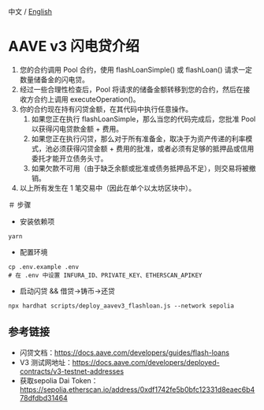 中文 / [English](./README.md)

# AAVE v3 闪电贷介绍

1. 您的合约调用 Pool 合约，使用 flashLoanSimple() 或 flashLoan() 请求一定数量储备金的闪电贷。
2. 经过一些合理性检查后，Pool 将请求的储备金额转移到您的合约，然后在接收方合约上调用 executeOperation()。
3. 你的合约现在持有闪贷金额，在其代码中执行任意操作。
   1. 如果您正在执行 flashLoanSimple，那么当您的代码完成后，您批准 Pool 以获得闪电贷款金额 + 费用。
   2. 如果您正在执行闪贷，那么对于所有准备金，取决于为资产传递的利率模式，池必须获得闪贷金额 + 费用的批准，或者必须有足够的抵押品或信用委托才能开立债务头寸。
   3. 如果欠款不可用（由于缺乏余额或批准或债务抵押品不足），则交易将被撤销。
4. 以上所有发生在 1 笔交易中（因此在单个以太坊区块中）。


＃ 步骤
- 安装依赖项
```shell
yarn
```

- 配置环境
```外壳
cp .env.example .env
# 在 .env 中设置 INFURA_ID、PRIVATE_KEY、ETHERSCAN_APIKEY
```

- 启动闪贷 && 借贷->铸币->还贷
```外壳
npx hardhat scripts/deploy_aavev3_flashloan.js --network sepolia
```

## 参考链接
- 闪贷文档：https://docs.aave.com/developers/guides/flash-loans
- V3 测试网地址：https://docs.aave.com/developers/deployed-contracts/v3-testnet-addresses
- 获取sepolia Dai Token：https://sepolia.etherscan.io/address/0xdf1742fe5b0bfc12331d8eaec6b478dfdbd31464